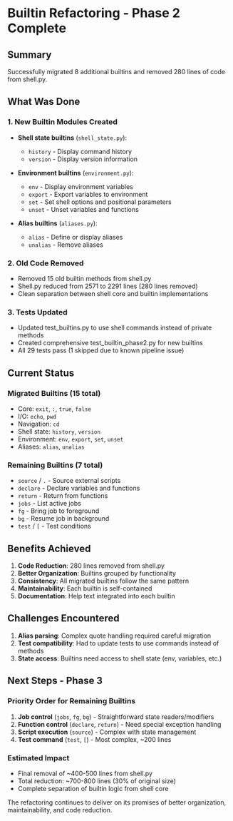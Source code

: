 # Builtin Refactoring - Phase 2 Complete

## Summary

Successfully migrated 8 additional builtins and removed 280 lines of code from shell.py.

## What Was Done

### 1. New Builtin Modules Created

- **Shell state builtins** (`shell_state.py`):
  - `history` - Display command history
  - `version` - Display version information

- **Environment builtins** (`environment.py`):
  - `env` - Display environment variables
  - `export` - Export variables to environment
  - `set` - Set shell options and positional parameters
  - `unset` - Unset variables and functions

- **Alias builtins** (`aliases.py`):
  - `alias` - Define or display aliases
  - `unalias` - Remove aliases

### 2. Old Code Removed

- Removed 15 old builtin methods from shell.py
- Shell.py reduced from 2571 to 2291 lines (280 lines removed)
- Clean separation between shell core and builtin implementations

### 3. Tests Updated

- Updated test_builtins.py to use shell commands instead of private methods
- Created comprehensive test_builtin_phase2.py for new builtins
- All 29 tests pass (1 skipped due to known pipeline issue)

## Current Status

### Migrated Builtins (15 total)
- Core: `exit`, `:`, `true`, `false`
- I/O: `echo`, `pwd`
- Navigation: `cd`
- Shell state: `history`, `version`
- Environment: `env`, `export`, `set`, `unset`
- Aliases: `alias`, `unalias`

### Remaining Builtins (7 total)
- `source` / `.` - Source external scripts
- `declare` - Declare variables and functions
- `return` - Return from functions
- `jobs` - List active jobs
- `fg` - Bring job to foreground
- `bg` - Resume job in background
- `test` / `[` - Test conditions

## Benefits Achieved

1. **Code Reduction**: 280 lines removed from shell.py
2. **Better Organization**: Builtins grouped by functionality
3. **Consistency**: All migrated builtins follow the same pattern
4. **Maintainability**: Each builtin is self-contained
5. **Documentation**: Help text integrated into each builtin

## Challenges Encountered

1. **Alias parsing**: Complex quote handling required careful migration
2. **Test compatibility**: Had to update tests to use commands instead of methods
3. **State access**: Builtins need access to shell state (env, variables, etc.)

## Next Steps - Phase 3

### Priority Order for Remaining Builtins

1. **Job control** (`jobs`, `fg`, `bg`) - Straightforward state readers/modifiers
2. **Function control** (`declare`, `return`) - Need special exception handling
3. **Script execution** (`source`) - Complex with state management
4. **Test command** (`test`, `[`) - Most complex, ~200 lines

### Estimated Impact
- Final removal of ~400-500 lines from shell.py
- Total reduction: ~700-800 lines (30% of original size)
- Complete separation of builtin logic from shell core

The refactoring continues to deliver on its promises of better organization, maintainability, and code reduction.